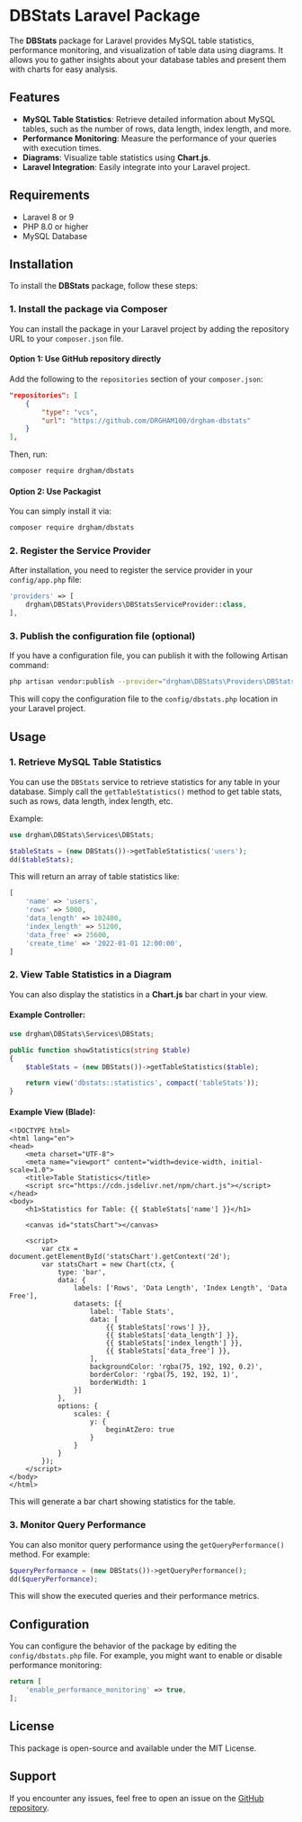   # DBStats Laravel Package

The **DBStats** package for Laravel provides MySQL table statistics, performance monitoring, and visualization of table data using diagrams. It allows you to gather insights about your database tables and present them with charts for easy analysis.

## Features

- **MySQL Table Statistics**: Retrieve detailed information about MySQL tables, such as the number of rows, data length, index length, and more.
- **Performance Monitoring**: Measure the performance of your queries with execution times.
- **Diagrams**: Visualize table statistics using **Chart.js**.
- **Laravel Integration**: Easily integrate into your Laravel project.

## Requirements

- Laravel 8 or 9
- PHP 8.0 or higher
- MySQL Database

## Installation

To install the **DBStats** package, follow these steps:

### 1. Install the package via Composer

You can install the package in your Laravel project by adding the repository URL to your `composer.json` file.

#### Option 1: Use GitHub repository directly

Add the following to the `repositories` section of your `composer.json`:

```json
"repositories": [
    {
        "type": "vcs",
        "url": "https://github.com/DRGHAM100/drgham-dbstats"
    }
],
```

Then, run:

```bash
composer require drgham/dbstats
```

#### Option 2: Use Packagist

You can simply install it via:

```bash
composer require drgham/dbstats
```

### 2. Register the Service Provider

After installation, you need to register the service provider in your `config/app.php` file:

```php
'providers' => [
    drgham\DBStats\Providers\DBStatsServiceProvider::class,
],
```

### 3. Publish the configuration file (optional)

If you have a configuration file, you can publish it with the following Artisan command:

```bash
php artisan vendor:publish --provider="drgham\DBStats\Providers\DBStatsServiceProvider"
```

This will copy the configuration file to the `config/dbstats.php` location in your Laravel project.

## Usage

### 1. Retrieve MySQL Table Statistics

You can use the `DBStats` service to retrieve statistics for any table in your database. Simply call the `getTableStatistics()` method to get table stats, such as rows, data length, index length, etc.

Example:

```php
use drgham\DBStats\Services\DBStats;

$tableStats = (new DBStats())->getTableStatistics('users');
dd($tableStats);
```

This will return an array of table statistics like:

```php
[
    'name' => 'users',
    'rows' => 5000,
    'data_length' => 102400,
    'index_length' => 51200,
    'data_free' => 25600,
    'create_time' => '2022-01-01 12:00:00',
]
```

### 2. View Table Statistics in a Diagram

You can also display the statistics in a **Chart.js** bar chart in your view.

#### Example Controller:

```php
use drgham\DBStats\Services\DBStats;

public function showStatistics(string $table)
{
    $tableStats = (new DBStats())->getTableStatistics($table);

    return view('dbstats::statistics', compact('tableStats'));
}
```

#### Example View (Blade):

```blade
<!DOCTYPE html>
<html lang="en">
<head>
    <meta charset="UTF-8">
    <meta name="viewport" content="width=device-width, initial-scale=1.0">
    <title>Table Statistics</title>
    <script src="https://cdn.jsdelivr.net/npm/chart.js"></script>
</head>
<body>
    <h1>Statistics for Table: {{ $tableStats['name'] }}</h1>

    <canvas id="statsChart"></canvas>

    <script>
        var ctx = document.getElementById('statsChart').getContext('2d');
        var statsChart = new Chart(ctx, {
            type: 'bar',
            data: {
                labels: ['Rows', 'Data Length', 'Index Length', 'Data Free'],
                datasets: [{
                    label: 'Table Stats',
                    data: [
                        {{ $tableStats['rows'] }},
                        {{ $tableStats['data_length'] }},
                        {{ $tableStats['index_length'] }},
                        {{ $tableStats['data_free'] }},
                    ],
                    backgroundColor: 'rgba(75, 192, 192, 0.2)',
                    borderColor: 'rgba(75, 192, 192, 1)',
                    borderWidth: 1
                }]
            },
            options: {
                scales: {
                    y: {
                        beginAtZero: true
                    }
                }
            }
        });
    </script>
</body>
</html>
```

This will generate a bar chart showing statistics for the table.

### 3. Monitor Query Performance

You can also monitor query performance using the `getQueryPerformance()` method. For example:

```php
$queryPerformance = (new DBStats())->getQueryPerformance();
dd($queryPerformance);
```

This will show the executed queries and their performance metrics.

## Configuration

You can configure the behavior of the package by editing the `config/dbstats.php` file. For example, you might want to enable or disable performance monitoring:

```php
return [
    'enable_performance_monitoring' => true,
];
```

## License

This package is open-source and available under the MIT License.

## Support

If you encounter any issues, feel free to open an issue on the [GitHub repository](https://github.com/DRGHAM100/drgham-dbstats/issues).
